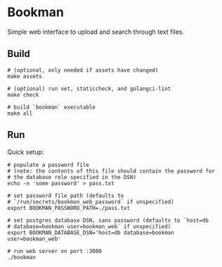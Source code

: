 # Bookman

Simple web interface to upload and search through text files.

## Build

    # (optional, only needed if assets have changed)
    make assets

    # (optional) run vet, staticcheck, and golangci-lint
    make check

    # build `bookman` executable
    make all

## Run

Quick setup:

    # populate a password file
    # (note: the contents of this file should contain the password for
    # the database role specified in the DSN)
    echo -n 'some password' > pass.txt

    # set password file path (defaults to
    # `/run/secrets/bookman_web_password` if unspecified)
    export BOOKMAN_PASSWORD_PATH=./pass.txt

    # set postgres database DSN, sans password (defaults to `host=db
    # database=bookman user=bookman_web` if unspecified)
    export BOOKMAN_DATABASE_DSN='host=db database=bookman user=bookman_web'

    # run web server on port :3000
    ./bookman
